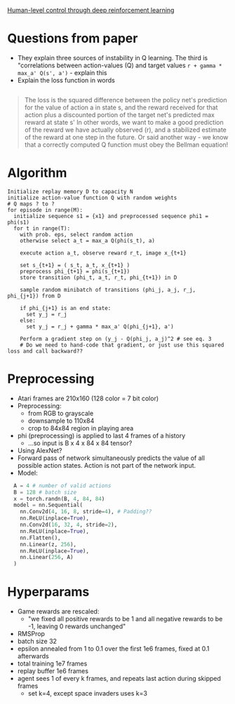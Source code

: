 [Human-level control through deep reinforcement learning](https://www.nature.com/articles/nature14236.pdf)

# Questions from paper
- They explain three sources of instability in Q learning. The third is "correlations between action-values (Q) and target values `r + gamma * max_a' Q(s', a')` - explain this
- Explain the loss function in words
```L(theta_i) = E_{experience} [(r + gamma * max_a' Q_target(s', a') - Q_policy(s, a)**2]
```
> The loss is the squared difference between the policy net's prediction for the value of action a in state s, and the reward received for that action plus a discounted portion of the target net's predicted max reward at state s'
> In other words, we want to make a good prediction of the reward we have actually observed (r), and a stabilized estimate of the reward at one step in the future.
> Or said another way - we know that a correctly computed Q function must obey the Bellman equation!


# Algorithm

```
Initialize replay memory D to capacity N
initialize action-value function Q with random weights
# Q maps ? to ?
for episode in range(M):
  initialize sequence s1 = {x1} and preprocessed sequence phi1 = phi(s1)
  for t in range(T):
    with prob. eps, select random action
    otherwise select a_t = max_a Q(phi(s_t), a)

    execute action a_t, observe reward r_t, image x_{t+1}

    set s_{t+1} = ( s_t, a_t, x_{t+1} )
    preprocess phi_{t+1} = phi(s_{t+1})
    store transition (phi_t, a_t, r_t, phi_{t+1}) in D

    sample random minibatch of transitions (phi_j, a_j, r_j, phi_{j+1}) from D

    if phi_{j+1} is an end state:
      set y_j = r_j
    else:
      set y_j = r_j + gamma * max_a' Q(phi_{j+1}, a')

    Perform a gradient step on (y_j - Q(phi_j, a_j)^2 # see eq. 3
    # Do we need to hand-code that gradient, or just use this squared loss and call backward??
```

# Preprocessing
- Atari frames are 210x160 (128 color = 7 bit color)
- Preprocessing:
  - from RGB to grayscale
  - downsample to 110x84
  - crop to 84x84 region in playing area
- phi (preprocessing) is applied to last 4 frames of a history
  - ...so input is B x 4 x 84 x 84 tensor?
- Using AlexNet? 
- Forward pass of network simultaneously predicts the value of all possible action states. Action is not part of the network input.
- Model:
```python
  A = 4 # number of valid actions
  B = 128 # batch size
  x = torch.randn(B, 4, 84, 84)
  model = nn.Sequential(
    nn.Conv2d(4, 16, 8, stride=4), # Padding??
    nn.ReLU(inplace=True),
    nn.Conv2d(16, 32, 4, stride=2),
    nn.ReLU(inplace=True),
    nn.Flatten(),
    nn.Linear(z, 256),
    nn.ReLU(inplace=True),
    nn.Linear(256, A)
  )
```

# Hyperparams
- Game rewards are rescaled:
  - "we fixed all positive rewards to be 1 and all negative rewards to be -1, leaving 0 rewards unchanged"
- RMSProp
- batch size 32
- epsilon annealed from 1 to 0.1 over the first 1e6 frames, fixed at 0.1 afterwards
- total training 1e7 frames
- replay buffer 1e6 frames
- agent sees 1 of every k frames, and repeats last action during skipped frames
  - set k=4, except space invaders uses k=3

